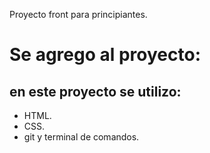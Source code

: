 Proyecto front para principiantes.

# **Se agrego al proyecto:**

## en este proyecto se utilizo:

* HTML.
* CSS.
* git y terminal de comandos.

